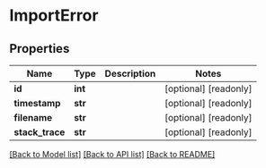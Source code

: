 # ImportError

## Properties
Name | Type | Description | Notes
------------ | ------------- | ------------- | -------------
**id** | **int** |  | [optional] [readonly] 
**timestamp** | **str** |  | [optional] [readonly] 
**filename** | **str** |  | [optional] [readonly] 
**stack_trace** | **str** |  | [optional] [readonly] 

[[Back to Model list]](../README.md#documentation-for-models) [[Back to API list]](../README.md#documentation-for-api-endpoints) [[Back to README]](../README.md)


